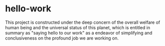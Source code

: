 # hello-work
This project is constructed under the deep concern of the overall welfare of human being and the universal status of this planet, which is entitled in summary as "saying hello to our work" as a endeavor of simplifying and conclusiveness on the profound job we are working on.
